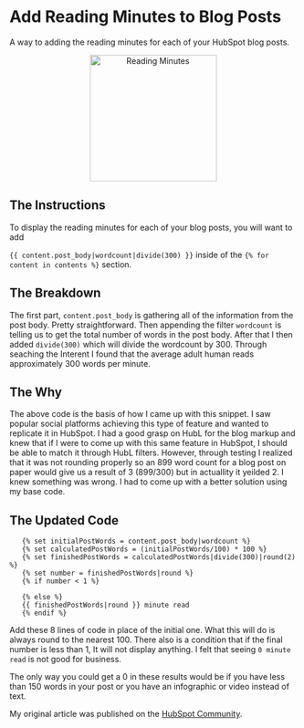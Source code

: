 # Add Reading Minutes to Blog Posts
A way to adding the reading minutes for each of your HubSpot blog posts.

<p align="center">
  <img src="https://github.com/ericsalvi/Add-Reading-Minutes-to-Blog-Posts/blob/master/images/reading-minutes-blog-post.png?raw=true" width="222" title="Reading Minutes">
</p>

## The Instructions
To display the reading minutes for each of your blog posts, you will want to add

`{{ content.post_body|wordcount|divide(300) }}` inside of the `{% for content in contents %}` section.

## The Breakdown
The first part, `content.post_body` is gathering all of the information from the post body. Pretty straightforward. Then appending the filter `wordcount` is telling us to get the total number of words in the post body. After that I then added `divide(300)` which will divide the wordcount by 300. Through seaching the Interent I found that the average adult human reads approximately 300 words per minute.

## The Why
The above code is the basis of how I came up with this snippet. I saw popular social platforms achieving this type of feature and wanted to replicate it in HubSpot. I had a good grasp on HubL for the blog markup and knew that if I were to come up with this same feature in HubSpot, I should be able to match it through HubL filters. However, through testing I realized that it was not rounding properly so an 899 word count for a blog post on paper would give us a result of 3 (899/300) but in actuallity it yeilded 2. I knew something was wrong. I had to come up with a better solution using my base code.

## The Updated Code
```
   {% set initialPostWords = content.post_body|wordcount %}
   {% set calculatedPostWords = (initialPostWords/100) * 100 %}
   {% set finishedPostWords = calculatedPostWords|divide(300)|round(2) %}
   {% set number = finishedPostWords|round %}
   {% if number < 1 %}
 
   {% else %}
   {{ finishedPostWords|round }} minute read
   {% endif %}
```
Add these 8 lines of code in place of the initial one. What this will do is always round to the nearest 100. There also is a condition that if the final number is less than 1, It will not display anything. I felt that seeing `0 minute read` is not good for business. 

The only way you could get a 0 in these results would be if you have less than 150 words in your post or you have an infographic or video instead of text.

My original article was published on the [HubSpot Community](https://community.hubspot.com/t5/Share-Your-Work/How-to-Add-Reading-Minutes-to-Blog-Posts/m-p/9691#M30). 
